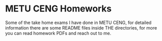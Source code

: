 # METU CENG Homeworks

Some of the take home exams I have done in METU CENG, for detailed information there are some README files inside THE directories, for more you can read homework PDFs and reach out to me.
